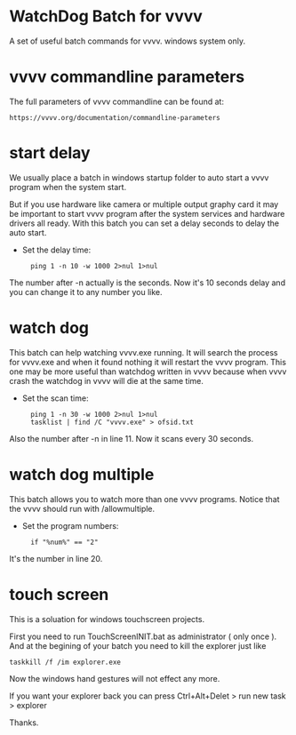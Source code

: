 # WatchDog Batch for vvvv

A set of useful batch commands for vvvv. windows system only.

# vvvv commandline parameters

The full parameters of vvvv commandline can be found at:

    https://vvvv.org/documentation/commandline-parameters

# start delay

We usually place a batch in windows startup folder to auto start a vvvv program when the system start. 

But if you use hardware like camera or multiple output graphy card it may be important to start vvvv program after the system services and hardware drivers all ready. With this batch you can set a delay seconds to delay the auto start.

* Set the delay time:

        ping 1 -n 10 -w 1000 2>nul 1>nul

The number after -n actually is the seconds. Now it's 10 seconds delay and you can change it to any number you like.

# watch dog

This batch can help watching vvvv.exe running. It will search the process for vvvv.exe and when it found nothing it will restart the vvvv program. This one may be more useful than watchdog written in vvvv because when vvvv crash the watchdog in vvvv will die at the same time.

* Set the scan time:

        ping 1 -n 30 -w 1000 2>nul 1>nul
        tasklist | find /C "vvvv.exe" > ofsid.txt

Also the number after -n in line 11. Now it scans every 30 seconds.

# watch dog multiple

This batch allows you to watch more than one vvvv programs. Notice that the vvvv should run with /allowmultiple. 

* Set the program numbers:

        if "%num%" == "2"

It's the number in line 20.

# touch screen

This is a soluation for windows touchscreen projects.

First you need to run TouchScreenINIT.bat as administrator ( only once ). 
And at the begining of your batch you need to kill the explorer just like

    taskkill /f /im explorer.exe

Now the windows hand gestures will not effect any more.

If you want your explorer back you can press Ctrl+Alt+Delet > run new task > explorer


Thanks.
